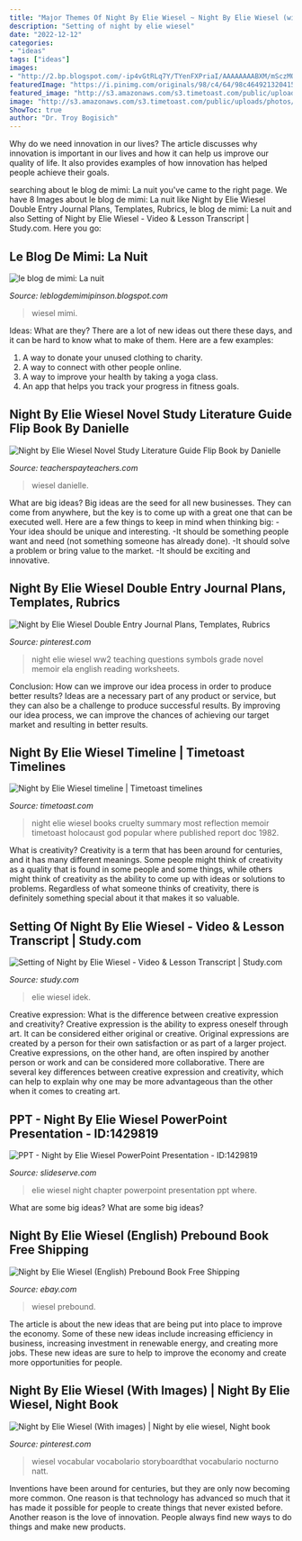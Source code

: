 ```yaml
---
title: "Major Themes Of Night By Elie Wiesel ~ Night By Elie Wiesel (with Images)"
description: "Setting of night by elie wiesel"
date: "2022-12-12"
categories:
- "ideas"
tags: ["ideas"]
images:
- "http://2.bp.blogspot.com/-ip4vGtRLq7Y/TYenFXPriaI/AAAAAAAABXM/mSczMQ7-HL8/s1600/414K53Xi9HL._SL500_AA300_.jpg"
featuredImage: "https://i.pinimg.com/originals/98/c4/64/98c4649213204159551fe41619f1fda0.png"
featured_image: "http://s3.amazonaws.com/s3.timetoast.com/public/uploads/photos/4922215/aaaaaaaaaaaaaa.jpg?1476421294"
image: "http://s3.amazonaws.com/s3.timetoast.com/public/uploads/photos/4922215/aaaaaaaaaaaaaa.jpg?1476421294"
ShowToc: true
author: "Dr. Troy Bogisich"
---
```



Why do we need innovation in our lives?
The article discusses why innovation is important in our lives and how it can help us improve our quality of life. It also provides examples of how innovation has helped people achieve their goals.

	

		
searching about le blog de mimi: La nuit you've came to the right page. We have 8 Images about le blog de mimi: La nuit like Night by Elie Wiesel Double Entry Journal Plans, Templates, Rubrics, le blog de mimi: La nuit and also Setting of Night by Elie Wiesel - Video &amp; Lesson Transcript | Study.com. Here you go:
		
    
## Le Blog De Mimi: La Nuit

<img loading=lazy src="http://2.bp.blogspot.com/-ip4vGtRLq7Y/TYenFXPriaI/AAAAAAAABXM/mSczMQ7-HL8/s1600/414K53Xi9HL._SL500_AA300_.jpg" onerror="this.onerror=null;this.src='https://tse3.mm.bing.net/th?id=OIP.oTxmUWYxqajFo1RDV4HwWgAAAA&amp;pid=15.1';" alt="le blog de mimi: La nuit">

_Source: leblogdemimipinson.blogspot.com_

>wiesel mimi. 

	

Ideas: What are they?
There are a lot of new ideas out there these days, and it can be hard to know what to make of them. Here are a few examples:
1. A way to donate your unused clothing to charity.
2. A way to connect with other people online.
3. A way to improve your health by taking a yoga class.
4. An app that helps you track your progress in fitness goals.

    
## Night By Elie Wiesel Novel Study Literature Guide Flip Book By Danielle

<img loading=lazy src="https://ecdn.teacherspayteachers.com/thumbitem/Night-by-Elie-Wiesel-Interactive-Layered-Flip-Book-1612873-1566089937/original-1612873-1.jpg" onerror="this.onerror=null;this.src='https://tse2.mm.bing.net/th?id=OIP.OB1nFZF5V-AzSCtMGMNk8gAAAA&amp;pid=15.1';" alt="Night by Elie Wiesel Novel Study Literature Guide Flip Book by Danielle">

_Source: teacherspayteachers.com_

>wiesel danielle. 

	

What are big ideas?
Big ideas are the seed for all new businesses. They can come from anywhere, but the key is to come up with a great one that can be executed well. Here are a few things to keep in mind when thinking big: 
-Your idea should be unique and interesting. 
-It should be something people want and need (not something someone has already done). 
-It should solve a problem or bring value to the market. 
-It should be exciting and innovative.

    
## Night By Elie Wiesel Double Entry Journal Plans, Templates, Rubrics

<img loading=lazy src="https://i.pinimg.com/236x/91/7b/c1/917bc1d885f6a7084c23fc1696be76af--night-by-elie-wiesel-lesson-plans-teaching-night-by-elie-wiesel.jpg?nii=t" onerror="this.onerror=null;this.src='https://tse2.mm.bing.net/th?id=OIP.lteuKP3d1ChgIQxiItAFOwAAAA&amp;pid=15.1';" alt="Night by Elie Wiesel Double Entry Journal Plans, Templates, Rubrics">

_Source: pinterest.com_

>night elie wiesel ww2 teaching questions symbols grade novel memoir ela english reading worksheets. 

	

Conclusion: How can we improve our idea process in order to produce better results?
Ideas are a necessary part of any product or service, but they can also be a challenge to produce successful results. By improving our idea process, we can improve the chances of achieving our target market and resulting in better results.

    
## Night By Elie Wiesel Timeline | Timetoast Timelines

<img loading=lazy src="http://s3.amazonaws.com/s3.timetoast.com/public/uploads/photos/4922215/aaaaaaaaaaaaaa.jpg?1476421294" onerror="this.onerror=null;this.src='https://tse1.mm.bing.net/th?id=OIP.bg8ob_EX0IPtdiLajbzfMgAAAA&amp;pid=15.1';" alt="Night by Elie Wiesel timeline | Timetoast timelines">

_Source: timetoast.com_

>night elie wiesel books cruelty summary most reflection memoir timetoast holocaust god popular where published report doc 1982. 

	

What is creativity?
Creativity is a term that has been around for centuries, and it has many different meanings. Some people might think of creativity as a quality that is found in some people and some things, while others might think of creativity as the ability to come up with ideas or solutions to problems. Regardless of what someone thinks of creativity, there is definitely something special about it that makes it so valuable.

    
## Setting Of Night By Elie Wiesel - Video &amp; Lesson Transcript | Study.com

<img loading=lazy src="https://study.com/cimages/videopreview/ljiztvp4qu.jpg" onerror="this.onerror=null;this.src='https://tse2.mm.bing.net/th?id=OIP.usCLr0E-Xyf_w-2QS_gtSgHaEK&amp;pid=15.1';" alt="Setting of Night by Elie Wiesel - Video &amp; Lesson Transcript | Study.com">

_Source: study.com_

>elie wiesel idek. 

	

Creative expression: What is the difference between creative expression and creativity?
Creative expression is the ability to express oneself through art. It can be considered either original or creative. Original expressions are created by a person for their own satisfaction or as part of a larger project. Creative expressions, on the other hand, are often inspired by another person or work and can be considered more collaborative. There are several key differences between creative expression and creativity, which can help to explain why one may be more advantageous than the other when it comes to creating art.

    
## PPT - Night By Elie Wiesel PowerPoint Presentation - ID:1429819

<img loading=lazy src="http://image.slideserve.com/1429819/chapter-7-pages-93-108-n.jpg" onerror="this.onerror=null;this.src='https://tse4.mm.bing.net/th?id=OIP.9rKLLjXbACrCSKstzZamZwHaFj&amp;pid=15.1';" alt="PPT - Night by Elie Wiesel PowerPoint Presentation - ID:1429819">

_Source: slideserve.com_

>elie wiesel night chapter powerpoint presentation ppt where. 

	

What are some big ideas?
What are some big ideas?

    
## Night By Elie Wiesel (English) Prebound Book Free Shipping

<img loading=lazy src="https://i.thenile.io/r1000/9780756963804.jpg?r=5ee3962b760d9" onerror="this.onerror=null;this.src='https://tse4.mm.bing.net/th?id=OIP.l0ohXtHj8YEnmkooFHga-wHaLQ&amp;pid=15.1';" alt="Night by Elie Wiesel (English) Prebound Book Free Shipping">

_Source: ebay.com_

>wiesel prebound. 

	

The article is about the new ideas that are being put into place to improve the economy. Some of these new ideas include increasing efficiency in business, increasing investment in renewable energy, and creating more jobs. These new ideas are sure to help to improve the economy and create more opportunities for people.

    
## Night By Elie Wiesel (With Images) | Night By Elie Wiesel, Night Book

<img loading=lazy src="https://i.pinimg.com/originals/98/c4/64/98c4649213204159551fe41619f1fda0.png" onerror="this.onerror=null;this.src='https://tse1.mm.bing.net/th?id=OIP.fTgNoEHMGEikOhAq5DUMIgHaIS&amp;pid=15.1';" alt="Night by Elie Wiesel (With images) | Night by elie wiesel, Night book">

_Source: pinterest.com_

>wiesel vocabular vocabolario storyboardthat vocabulario nocturno natt. 

	

Inventions have been around for centuries, but they are only now becoming more common. One reason is that technology has advanced so much that it has made it possible for people to create things that never existed before. Another reason is the love of innovation. People always find new ways to do things and make new products.

